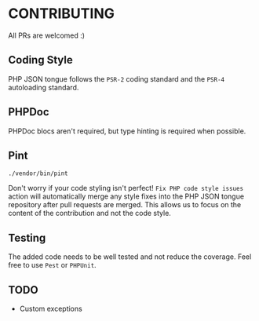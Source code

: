 # CONTRIBUTING

All PRs are welcomed :)

## Coding Style

PHP JSON tongue follows the `PSR-2` coding standard and the `PSR-4` autoloading standard.

## PHPDoc

PHPDoc blocs aren't required, but type hinting is required when possible.

## Pint

```
./vendor/bin/pint
```

Don't worry if your code styling isn't perfect! `Fix PHP code style issues` action will automatically merge any style fixes into the PHP JSON tongue repository after pull requests are merged. This allows us to focus on the content of the contribution and not the code style.

## Testing

The added code needs to be well tested and not reduce the coverage. Feel free to use `Pest` or `PHPUnit`.

## TODO

-   Custom exceptions
